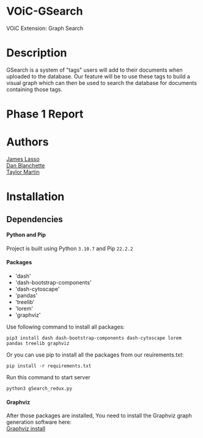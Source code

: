 # VOiC-GSearch
VOiC Extension: Graph Search

# Description
GSearch is a system of "tags" users will add to their documents when uploaded to the database. Our feature will be to use these tags to build a visual graph which can then be used to search the database for documents containing those tags.

# Phase 1 Report

# Authors
[James Lasso](https://github.com/JamesL-dev/)<br>
[Dan Blanchette](https://github.com/Dan-Blanchette/)<br>
[Taylor Martin](https://github.com/Trmart/)<br>

# Installation

## Dependencies

#### Python and Pip
Project is built using Python `3.10.7` and Pip `22.2.2` 

#### Packages
- 'dash'
- 'dash-bootstrap-components'
- 'dash-cytoscape'
- 'pandas'
- 'treelib'
- 'lorem'
- 'graphviz'


Use following command to install all packages:
```
pip3 install dash dash-bootstrap-components dash-cytoscape lorem pandas treelib graphviz
```

Or you can use pip to install all the packages from our reuirements.txt:
```
pip install -r requirements.txt
```

Run this command to start server
```
python3 gSearch_redux.py
```

#### Graphviz
After those packages are installed, You need to install the Graphviz graph generation software here:
<br>
[Graphviz install](https://www.graphviz.org/)<br>
